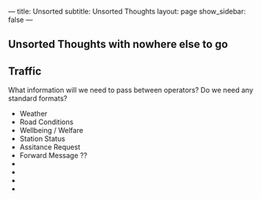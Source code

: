 —
title: Unsorted 
subtitle: Unsorted Thoughts
layout: page
show_sidebar: false
—

## Unsorted Thoughts with nowhere else to go



## Traffic

What information will we need to pass between operators? Do we need any standard formats?

- Weather
- Road Conditions
- Wellbeing / Welfare
- Station Status
- Assitance Request
- Forward Message ??
- 
- 
- 
- 